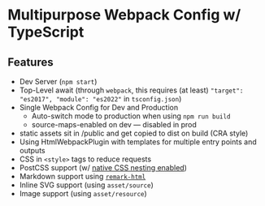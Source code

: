# Multipurpose Webpack Config w/ TypeScript

## Features

- Dev Server (`npm start`)
- Top-Level await (through `webpack`, this requires (at least) `"target": "es2017", "module": "es2022"` in `tsconfig.json`)
- Single Webpack Config for Dev and Production
  - Auto-switch mode to production when using `npm run build`
  - source-maps-enabled on dev — disabled in prod
- static assets sit in /public and get copied to dist on build (CRA style)
- Using HtmlWebpackPlugin with templates for multiple entry points and outputs
- CSS in `<style>` tags to reduce requests
- PostCSS support (w/ [native CSS nesting enabled](https://www.w3.org/TR/css-nesting-1/))
- Markdown support using [`remark-html`](https://webpack.js.org/loaders/remark-loader/)
- Inline SVG support (using `asset/source`)
- Image support (using `asset/resource`)
